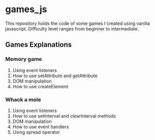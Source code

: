# games_js
This repository holds the code of some games I created using vanilla javascript. Difficulty level ranges from beginner to intermediate.

## Games Explanations
### Memory game 
1. Using event listeners
2. How to use setAttribute and getAttribute
3. DOM manipulation
4. How to use createElement

### Whack a mole
1. Using event listeners
2. How to use setInterval and clearInterval methods
3. DOM manipulation
4. How to use event handlers
5. Using spread operator


